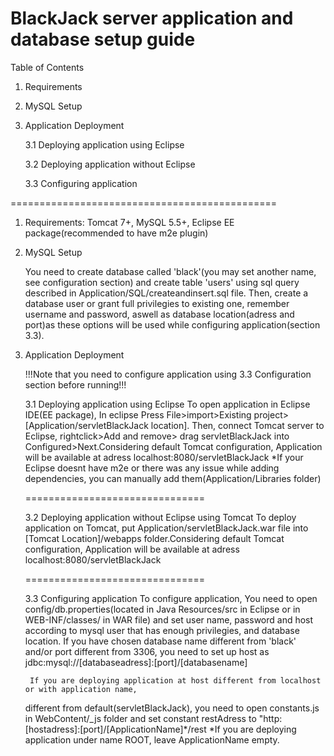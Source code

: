 BlackJack server application and database setup guide
==============================================

Table of Contents

 1. Requirements

 2. MySQL Setup
 
 3. Application Deployment

	3.1 Deploying application using Eclipse
	
	3.2 Deploying application without Eclipse
	
	3.3 Configuring application
	
==============================================

1. Requirements:
 Tomcat 7+, MySQL 5.5+, Eclipse EE package(recommended to have m2e plugin)

2. MySQL Setup

	You need to create database called 'black'(you may set another name, see configuration section)
	and create table 'users' using sql query described in Application/SQL/createandinsert.sql file. Then, 
	create a database user or grant full privilegies to existing one, remember username and password,
	aswell as database location(adress and port)as these options will be used while configuring 
	application(section 3.3).

3. Application Deployment

	!!!Note that you need to configure application using 3.3 Configuration section before running!!!
	
	3.1 Deploying application using Eclipse
		To open application in Eclipse IDE(EE package), In eclipse Press File>import>Existing project>
	[Application/servletBlackJack location].
	Then, connect Tomcat server to Eclipse, rightclick>Add and remove> drag servletBlackJack
	into Configured>Next.Considering default Tomcat configuration,
	Application will be available at adress localhost:8080/servletBlackJack
	*If your Eclipse doesnt have m2e or there was any issue while adding dependencies, you can manually
	add them(Application/Libraries folder)
	
	===============================
	
	3.2 Deploying application without Eclipse using Tomcat
		To deploy application on Tomcat, put Application/servletBlackJack.war file into
	[Tomcat Location]/webapps folder.Considering default Tomcat configuration, Application will be available  at adress localhost:8080/servletBlackJack
	
	===============================
	
	3.3 Configuring application
		To configure application, You need to open config/db.properties(located in Java Resources/src
	in Eclipse or in WEB-INF/classes/ in WAR file) and set user name, password and host according
	to mysql user that has enough privilegies, and database location. If you have chosen database
	name different from 'black' and/or port different from 3306, you need to set up host as
	jdbc:mysql://[databaseadress]:[port]/[databasename]
	
		If you are deploying application at host different from localhost or with application name,
	different from default(servletBlackJack), you need to open constants.js	in WebContent/_js folder
	and set constant restAdress to "http:[hostadress]:[port]/[ApplicationName]*/rest
	*If you are deploying application under name ROOT, leave ApplicationName empty.

